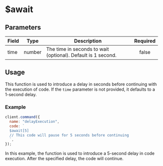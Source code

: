 # $await

## Parameters

| Field | Type   | Description                                                  | Required |
| ----- | ------ | ------------------------------------------------------------ | :------: |
| time  | number | The time in seconds to wait (optional). Default is 1 second. |  false   |

## Usage

This function is used to introduce a delay in seconds before continuing with the execution of code. If the `time` parameter is not provided, it defaults to a 1-second delay.

### Example

```javascript
client.command({
  name: "delayExecution",
  code: `
  $await[5]
  // This code will pause for 5 seconds before continuing
  `,
});
```

In this example, the function is used to introduce a 5-second delay in code execution. After the specified delay, the code will continue.
